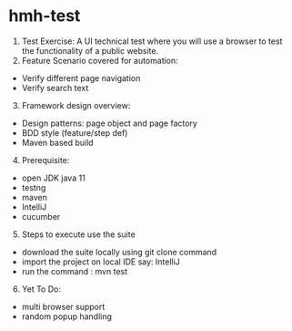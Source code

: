 # hmh-test
1) Test Exercise: A UI technical test where you will use a browser to test the functionality of a public website.
2) Feature Scenario covered for automation:
  - Verify different page navigation
  - Verify search text
3) Framework design overview:
  - Design patterns: page object and page factory
  - BDD style (feature/step def)
  - Maven based build
4) Prerequisite:
  - open JDK java 11
  - testng
  - maven
  - IntelliJ
  - cucumber
5) Steps to execute use the suite
  - download the suite locally using git clone command
  - import the project on local IDE say: IntelliJ
  - run the command : mvn test
6) Yet To Do:
  - multi browser support
  - random popup handling
